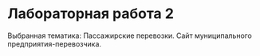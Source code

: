 # Лабораторная работа 2

Выбранная тематика: Пассажирские перевозки. Сайт муниципального предприятия-перевозчика.
